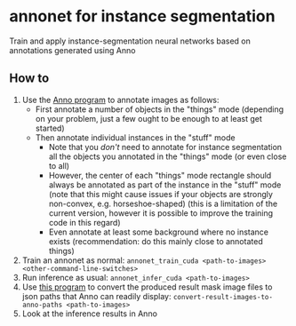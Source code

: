 # annonet for instance segmentation
Train and apply instance-segmentation neural networks based on annotations generated using Anno

## How to
1. Use the [Anno program](https://github.com/reunanen/anno) to annotate images as follows:
   - First annotate a number of objects in the "things" mode (depending on your problem, just a few ought to be enough to at least get started)
   - Then annotate individual instances in the "stuff" mode
      - Note that you _don't_ need to annotate for instance segmentation all the objects you annotated in the "things" mode (or even close to all)
      - However, the center of each "things" mode rectangle should always be annotated as part of the instance in the "stuff" mode
        (note that this might cause issues if your objects are strongly non-convex, e.g. horseshoe-shaped)
        (this is a limitation of the current version, however it is possible to improve the training code in this regard)
      - Even annotate at least some background where no instance exists (recommendation: do this mainly close to annotated things)
2. Train an annonet as normal:
   `annonet_train_cuda <path-to-images> <other-command-line-switches>`
3. Run inference as usual:
   `annonet_infer_cuda <path-to-images>`
4. Use [this program](https://github.com/reunanen/convert-result-images-to-anno-paths) to convert the produced result mask image files to
   json paths that Anno can readily display:
   `convert-result-images-to-anno-paths <path-to-images>`
5. Look at the inference results in Anno
